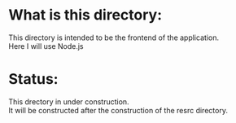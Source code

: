 # What is this directory:

This directory is intended to be the frontend of the application.  
Here I will use Node.js

# Status:

This drectory in under construction.  
It will be constructed after the construction of the resrc directory.
